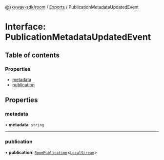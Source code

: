 [@skyway-sdk/room](../README.md) / [Exports](../modules.md) / PublicationMetadataUpdatedEvent

# Interface: PublicationMetadataUpdatedEvent

## Table of contents

### Properties

- [metadata](PublicationMetadataUpdatedEvent.md#metadata)
- [publication](PublicationMetadataUpdatedEvent.md#publication)

## Properties

### metadata

• **metadata**: `string`

___

### publication

• **publication**: [`RoomPublication`](RoomPublication.md)<[`LocalStream`](../modules.md#localstream)\>

